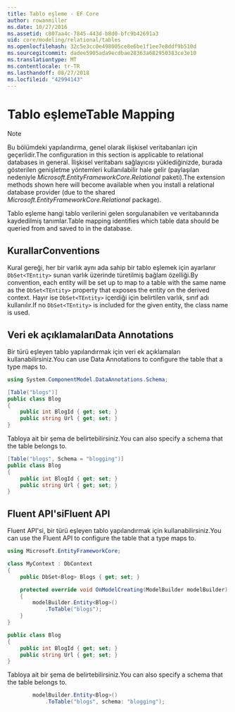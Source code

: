 ```yaml
---
title: Tablo eşleme - EF Core
author: rowanmiller
ms.date: 10/27/2016
ms.assetid: c807aa4c-7845-443d-b8d0-bfc9b42691a3
uid: core/modeling/relational/tables
ms.openlocfilehash: 32c5e3cc0e498005ce8e6be1f1ee7e8ddf9b510d
ms.sourcegitcommit: dadee5905ada9ecdbae28363a682950383ce3e10
ms.translationtype: MT
ms.contentlocale: tr-TR
ms.lasthandoff: 08/27/2018
ms.locfileid: "42994143"
---
```

# <a name="table-mapping"></a><span data-ttu-id="b7194-102">Tablo eşleme</span><span class="sxs-lookup"><span data-stu-id="b7194-102">Table Mapping</span></span>

> [!NOTE]  
> <span data-ttu-id="b7194-103">Bu bölümdeki yapılandırma, genel olarak ilişkisel veritabanları için geçerlidir.</span><span class="sxs-lookup"><span data-stu-id="b7194-103">The configuration in this section is applicable to relational databases in general.</span></span> <span data-ttu-id="b7194-104">İlişkisel veritabanı sağlayıcısı yüklediğinizde, burada gösterilen genişletme yöntemleri kullanılabilir hale gelir (paylaşılan nedeniyle *Microsoft.EntityFrameworkCore.Relational* paketi).</span><span class="sxs-lookup"><span data-stu-id="b7194-104">The extension methods shown here will become available when you install a relational database provider (due to the shared *Microsoft.EntityFrameworkCore.Relational* package).</span></span>

<span data-ttu-id="b7194-105">Tablo eşleme hangi tablo verilerini gelen sorgulanabilen ve veritabanında kaydedilmiş tanımlar.</span><span class="sxs-lookup"><span data-stu-id="b7194-105">Table mapping identifies which table data should be queried from and saved to in the database.</span></span>

## <a name="conventions"></a><span data-ttu-id="b7194-106">Kurallar</span><span class="sxs-lookup"><span data-stu-id="b7194-106">Conventions</span></span>

<span data-ttu-id="b7194-107">Kural gereği, her bir varlık aynı ada sahip bir tablo eşlemek için ayarlanır `DbSet<TEntity>` sunan varlık üzerinde türetilmiş bağlam özelliği.</span><span class="sxs-lookup"><span data-stu-id="b7194-107">By convention, each entity will be set up to map to a table with the same name as the `DbSet<TEntity>` property that exposes the entity on the derived context.</span></span> <span data-ttu-id="b7194-108">Hayır ise `DbSet<TEntity>` içerdiği için belirtilen varlık, sınıf adı kullanılır.</span><span class="sxs-lookup"><span data-stu-id="b7194-108">If no `DbSet<TEntity>` is included for the given entity, the class name is used.</span></span>

## <a name="data-annotations"></a><span data-ttu-id="b7194-109">Veri ek açıklamaları</span><span class="sxs-lookup"><span data-stu-id="b7194-109">Data Annotations</span></span>

<span data-ttu-id="b7194-110">Bir türü eşleyen tablo yapılandırmak için veri ek açıklamaları kullanabilirsiniz.</span><span class="sxs-lookup"><span data-stu-id="b7194-110">You can use Data Annotations to configure the table that a type maps to.</span></span>

``` csharp
using System.ComponentModel.DataAnnotations.Schema;
```
``` csharp
[Table("blogs")]
public class Blog
{
    public int BlogId { get; set; }
    public string Url { get; set; }
}
```

<span data-ttu-id="b7194-111">Tabloya ait bir şema de belirtebilirsiniz.</span><span class="sxs-lookup"><span data-stu-id="b7194-111">You can also specify a schema that the table belongs to.</span></span>

``` csharp
[Table("blogs", Schema = "blogging")]
public class Blog
{
    public int BlogId { get; set; }
    public string Url { get; set; }
}
```

## <a name="fluent-api"></a><span data-ttu-id="b7194-112">Fluent API'si</span><span class="sxs-lookup"><span data-stu-id="b7194-112">Fluent API</span></span>

<span data-ttu-id="b7194-113">Fluent API'si, bir türü eşleyen tablo yapılandırmak için kullanabilirsiniz.</span><span class="sxs-lookup"><span data-stu-id="b7194-113">You can use the Fluent API to configure the table that a type maps to.</span></span>

``` csharp
using Microsoft.EntityFrameworkCore;
```
``` csharp
class MyContext : DbContext
{
    public DbSet<Blog> Blogs { get; set; }

    protected override void OnModelCreating(ModelBuilder modelBuilder)
    {
        modelBuilder.Entity<Blog>()
            .ToTable("blogs");
    }
}

public class Blog
{
    public int BlogId { get; set; }
    public string Url { get; set; }
}
```

<span data-ttu-id="b7194-114">Tabloya ait bir şema de belirtebilirsiniz.</span><span class="sxs-lookup"><span data-stu-id="b7194-114">You can also specify a schema that the table belongs to.</span></span>

<!-- [!code-csharp[Main](samples/core/relational/Modeling/FluentAPI/Samples/Relational/TableAndSchema.cs?highlight=2)] -->
``` csharp
        modelBuilder.Entity<Blog>()
            .ToTable("blogs", schema: "blogging");
```
